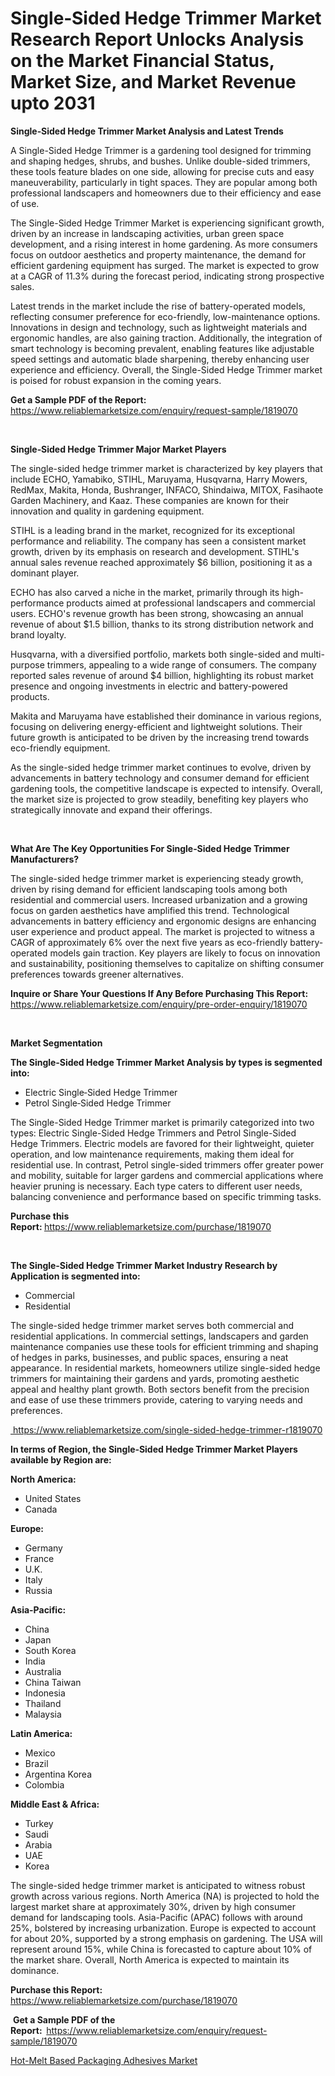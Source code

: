 <p><h1>Single‑Sided Hedge Trimmer Market Research Report Unlocks Analysis on the Market Financial Status, Market Size, and Market Revenue upto 2031</h1></p><p><strong>Single‑Sided Hedge Trimmer Market Analysis and Latest Trends</strong></p>
<p><p>A Single-Sided Hedge Trimmer is a gardening tool designed for trimming and shaping hedges, shrubs, and bushes. Unlike double-sided trimmers, these tools feature blades on one side, allowing for precise cuts and easy maneuverability, particularly in tight spaces. They are popular among both professional landscapers and homeowners due to their efficiency and ease of use.</p><p>The Single-Sided Hedge Trimmer Market is experiencing significant growth, driven by an increase in landscaping activities, urban green space development, and a rising interest in home gardening. As more consumers focus on outdoor aesthetics and property maintenance, the demand for efficient gardening equipment has surged. The market is expected to grow at a CAGR of 11.3% during the forecast period, indicating strong prospective sales.</p><p>Latest trends in the market include the rise of battery-operated models, reflecting consumer preference for eco-friendly, low-maintenance options. Innovations in design and technology, such as lightweight materials and ergonomic handles, are also gaining traction. Additionally, the integration of smart technology is becoming prevalent, enabling features like adjustable speed settings and automatic blade sharpening, thereby enhancing user experience and efficiency. Overall, the Single-Sided Hedge Trimmer market is poised for robust expansion in the coming years.</p></p>
<p><strong>Get a Sample PDF of the Report:&nbsp;</strong> <a href="https://www.reliablemarketsize.com/enquiry/request-sample/1819070?utm_campaign=1884&utm_medium=2&utm_source=Github&utm_content=ia&utm_term=29122024&utm_id=singlesided-hedge-trimmer">https://www.reliablemarketsize.com/enquiry/request-sample/1819070</a></p>
<p>&nbsp;</p>
<p><strong>Single‑Sided Hedge Trimmer Major Market Players</strong></p>
<p><p>The single-sided hedge trimmer market is characterized by key players that include ECHO, Yamabiko, STIHL, Maruyama, Husqvarna, Harry Mowers, RedMax, Makita, Honda, Bushranger, INFACO, Shindaiwa, MITOX, Fasihaote Garden Machinery, and Kaaz. These companies are known for their innovation and quality in gardening equipment.</p><p>STIHL is a leading brand in the market, recognized for its exceptional performance and reliability. The company has seen a consistent market growth, driven by its emphasis on research and development. STIHL's annual sales revenue reached approximately $6 billion, positioning it as a dominant player.</p><p>ECHO has also carved a niche in the market, primarily through its high-performance products aimed at professional landscapers and commercial users. ECHO's revenue growth has been strong, showcasing an annual revenue of about $1.5 billion, thanks to its strong distribution network and brand loyalty.</p><p>Husqvarna, with a diversified portfolio, markets both single-sided and multi-purpose trimmers, appealing to a wide range of consumers. The company reported sales revenue of around $4 billion, highlighting its robust market presence and ongoing investments in electric and battery-powered products.</p><p>Makita and Maruyama have established their dominance in various regions, focusing on delivering energy-efficient and lightweight solutions. Their future growth is anticipated to be driven by the increasing trend towards eco-friendly equipment.</p><p>As the single-sided hedge trimmer market continues to evolve, driven by advancements in battery technology and consumer demand for efficient gardening tools, the competitive landscape is expected to intensify. Overall, the market size is projected to grow steadily, benefiting key players who strategically innovate and expand their offerings.</p></p>
<p>&nbsp;</p>
<p><strong>What Are The Key Opportunities For Single‑Sided Hedge Trimmer Manufacturers?</strong></p>
<p><p>The single-sided hedge trimmer market is experiencing steady growth, driven by rising demand for efficient landscaping tools among both residential and commercial users. Increased urbanization and a growing focus on garden aesthetics have amplified this trend. Technological advancements in battery efficiency and ergonomic designs are enhancing user experience and product appeal. The market is projected to witness a CAGR of approximately 6% over the next five years as eco-friendly battery-operated models gain traction. Key players are likely to focus on innovation and sustainability, positioning themselves to capitalize on shifting consumer preferences towards greener alternatives.</p></p>
<p><strong>Inquire or Share Your Questions If Any Before Purchasing This Report:</strong> <a href="https://www.reliablemarketsize.com/enquiry/pre-order-enquiry/1819070?utm_campaign=1884&utm_medium=2&utm_source=Github&utm_content=ia&utm_term=29122024&utm_id=singlesided-hedge-trimmer">https://www.reliablemarketsize.com/enquiry/pre-order-enquiry/1819070</a></p>
<p>&nbsp;</p>
<p><strong>Market Segmentation</strong></p>
<p><strong>The Single‑Sided Hedge Trimmer Market Analysis by types is segmented into:</strong></p>
<p><ul><li>Electric Single‑Sided Hedge Trimmer</li><li>Petrol Single‑Sided Hedge Trimmer</li></ul></p>
<p><p>The Single-Sided Hedge Trimmer market is primarily categorized into two types: Electric Single-Sided Hedge Trimmers and Petrol Single-Sided Hedge Trimmers. Electric models are favored for their lightweight, quieter operation, and low maintenance requirements, making them ideal for residential use. In contrast, Petrol single-sided trimmers offer greater power and mobility, suitable for larger gardens and commercial applications where heavier pruning is necessary. Each type caters to different user needs, balancing convenience and performance based on specific trimming tasks.</p></p>
<p><strong>Purchase this Report:&nbsp;</strong><a href="https://www.reliablemarketsize.com/purchase/1819070?utm_campaign=1884&utm_medium=2&utm_source=Github&utm_content=ia&utm_term=29122024&utm_id=singlesided-hedge-trimmer">https://www.reliablemarketsize.com/purchase/1819070</a></p>
<p>&nbsp;</p>
<p><strong>The Single‑Sided Hedge Trimmer Market Industry Research by Application is segmented into:</strong></p>
<p><ul><li>Commercial</li><li>Residential</li></ul></p>
<p><p>The single-sided hedge trimmer market serves both commercial and residential applications. In commercial settings, landscapers and garden maintenance companies use these tools for efficient trimming and shaping of hedges in parks, businesses, and public spaces, ensuring a neat appearance. In residential markets, homeowners utilize single-sided hedge trimmers for maintaining their gardens and yards, promoting aesthetic appeal and healthy plant growth. Both sectors benefit from the precision and ease of use these trimmers provide, catering to varying needs and preferences.</p></p>
<p><a href="https://www.reliablemarketsize.com/single-sided-hedge-trimmer-r1819070?utm_campaign=1884&utm_medium=2&utm_source=Github&utm_content=ia&utm_term=29122024&utm_id=singlesided-hedge-trimmer">&nbsp;https://www.reliablemarketsize.com/single-sided-hedge-trimmer-r1819070</a></p>
<p><strong>In terms of Region, the Single‑Sided Hedge Trimmer Market Players available by Region are:</strong></p>
<p>
    <p> <strong> North America: </strong>
        <ul>
            <li>United States</li>
            <li>Canada</li>
        </ul>
        </p> 
    <p> <strong> Europe: </strong>
        <ul>
            <li>Germany</li>
            <li>France</li>
            <li>U.K.</li>
            <li>Italy</li>
            <li>Russia</li>
        </ul>
        </p> 
    <p> <strong> Asia-Pacific: </strong>
        <ul>
            <li>China</li>
            <li>Japan</li>
            <li>South Korea</li>
            <li>India</li>
            <li>Australia</li>
            <li>China Taiwan</li>
            <li>Indonesia</li>
            <li>Thailand</li>
            <li>Malaysia</li>
        </ul>
        </p> 
    <p> <strong> Latin America: </strong>
        <ul>
            <li>Mexico</li>
            <li>Brazil</li>
            <li>Argentina Korea</li>
            <li>Colombia</li>
        </ul>
        </p> 
    <p> <strong> Middle East & Africa: </strong>
        <ul>
            <li>Turkey</li>
            <li>Saudi</li>
            <li>Arabia</li>
            <li>UAE</li>
            <li>Korea</li>
        </ul>
    </p>
    </p>
<p><p>The single-sided hedge trimmer market is anticipated to witness robust growth across various regions. North America (NA) is projected to hold the largest market share at approximately 30%, driven by high consumer demand for landscaping tools. Asia-Pacific (APAC) follows with around 25%, bolstered by increasing urbanization. Europe is expected to account for about 20%, supported by a strong emphasis on gardening. The USA will represent around 15%, while China is forecasted to capture about 10% of the market share. Overall, North America is expected to maintain its dominance.</p></p>
<p><strong>Purchase this Report: </strong><a href="https://www.reliablemarketsize.com/purchase/1819070?utm_campaign=1884&utm_medium=2&utm_source=Github&utm_content=ia&utm_term=29122024&utm_id=singlesided-hedge-trimmer">https://www.reliablemarketsize.com/purchase/1819070</a></p>
<p>&nbsp;<strong>Get a Sample PDF of the Report:&nbsp;&nbsp;</strong><a href="https://www.reliablemarketsize.com/enquiry/request-sample/1819070?utm_campaign=1884&utm_medium=2&utm_source=Github&utm_content=ia&utm_term=29122024&utm_id=singlesided-hedge-trimmer">https://www.reliablemarketsize.com/enquiry/request-sample/1819070</a></p>
<p><strong></strong></p>
<p><p><a href="https://github.com/pizolina/Market-Research-Report-List-6/blob/main/hot-melt-based-packaging-adhesives-market.md?utm_campaign=1884&utm_medium=2&utm_source=Github&utm_content=ia&utm_term=29122024&utm_id=singlesided-hedge-trimmer">Hot-Melt Based Packaging Adhesives Market</a></p></p>